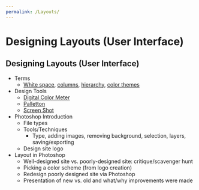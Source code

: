 ```yaml
---
permalink: /Layouts/
---
```

# Designing Layouts (User Interface)

## Designing Layouts (User Interface)
- Terms 
  - <a href="https://1stwebdesigner.com/beautiful-whitespace-web-design/">White space</a>, <a href="https://www.smashingmagazine.com/2017/12/building-better-ui-designs-layout-grids/">columns</a>, <a href="https://www.woodst.com/web-design-development/hierarchy-web-site-design/">hierarchy</a>, <a href="https://paletton.com/#uid=1000u0kllllaFw0g0qFqFg0w0aF">color themes</a>
- Design Tools
  - <a href="https://support.apple.com/guide/digital-color-meter/welcome/mac">Digital Color Meter</a>
  - <a href="https://paletton.com/#uid=1000u0kllllaFw0g0qFqFg0w0aF">Palletton</a>
  - <a href="https://support.apple.com/en-us/HT201361">Screen Shot</a>
- Photoshop Introduction
  - File types
  - Tools/Techniques
    - Type, adding images, removing background, selection, layers, saving/exporting
  - Design site logo
- Layout in Photoshop
  - Well-designed site vs. poorly-designed site: critique/scavenger hunt
  - Picking a color scheme (from logo creation)
  - Redesign poorly designed site via Photoshop
  - Presentation of new vs. old and what/why improvements were made

